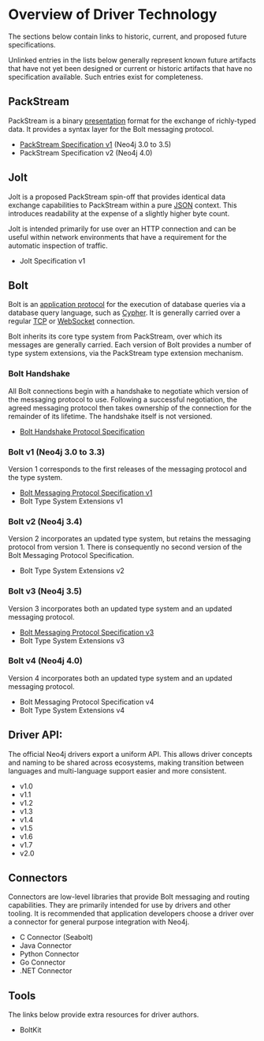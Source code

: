 # Overview of Driver Technology

The sections below contain links to historic, current, and proposed future specifications. 

Unlinked entries in the lists below generally represent known future artifacts that have not yet been designed or current or historic artifacts that have no specification available.
Such entries exist for completeness.


## PackStream

PackStream is a binary [presentation](https://en.wikipedia.org/wiki/Presentation_layer) format for the exchange of richly-typed data.
It provides a syntax layer for the Bolt messaging protocol.

- [PackStream Specification v1](specs/packstream-specification-v1.md) (Neo4j 3.0 to 3.5)
- PackStream Specification v2 (Neo4j 4.0)


## Jolt

Jolt is a proposed PackStream spin-off that provides identical data exchange capabilities to PackStream within a pure [JSON](http://json.org/) context.
This introduces readability at the expense of a slightly higher byte count.

Jolt is intended primarily for use over an HTTP connection and can be useful within network environments that have a requirement for the automatic inspection of traffic.  
 
- Jolt Specification v1


## Bolt

Bolt is an [application protocol](https://en.wikipedia.org/wiki/Application_layer) for the execution of database queries via a database query language, such as [Cypher](https://www.opencypher.org/).
It is generally carried over a regular [TCP](https://tools.ietf.org/html/rfc793) or [WebSocket](https://developer.mozilla.org/en-US/docs/Web/API/WebSockets_API) connection.

Bolt inherits its core type system from PackStream, over which its messages are generally carried.
Each version of Bolt provides a number of type system extensions, via the PackStream type extension mechanism.  

### Bolt Handshake

All Bolt connections begin with a handshake to negotiate which version of the messaging protocol to use.
Following a successful negotiation, the agreed messaging protocol then takes ownership of the connection for the remainder of its lifetime.
The handshake itself is not versioned. 

- [Bolt Handshake Protocol Specification](specs/bolt-handshake-protocol-specification.md)

### Bolt v1 (Neo4j 3.0 to 3.3)

Version 1 corresponds to the first releases of the messaging protocol and the type system.

- [Bolt Messaging Protocol Specification v1](specs/bolt-messaging-protocol-specification-v1.md)
- Bolt Type System Extensions v1

### Bolt v2 (Neo4j 3.4)

Version 2 incorporates an updated type system, but retains the messaging protocol from version 1.
There is consequently no second version of the Bolt Messaging Protocol Specification.

- Bolt Type System Extensions v2

### Bolt v3 (Neo4j 3.5)

Version 3 incorporates both an updated type system and an updated messaging protocol.

- [Bolt Messaging Protocol Specification v3](specs/bolt-messaging-protocol-specification-v3.md)
- Bolt Type System Extensions v3

### Bolt v4 (Neo4j 4.0)

Version 4 incorporates both an updated type system and an updated messaging protocol.

- Bolt Messaging Protocol Specification v4
- Bolt Type System Extensions v4


## Driver API:

The official Neo4j drivers export a uniform API.
This allows driver concepts and naming to be shared across ecosystems, making transition between languages and multi-language support easier and more consistent.

- v1.0
- v1.1
- v1.2
- v1.3
- v1.4
- v1.5
- v1.6
- v1.7
- v2.0


## Connectors

Connectors are low-level libraries that provide Bolt messaging and routing capabilities.
They are primarily intended for use by drivers and other tooling.
It is recommended that application developers choose a driver over a connector for general purpose integration with Neo4j.

- C Connector (Seabolt)
- Java Connector
- Python Connector
- Go Connector
- .NET Connector


## Tools

The links below provide extra resources for driver authors.

- BoltKit
